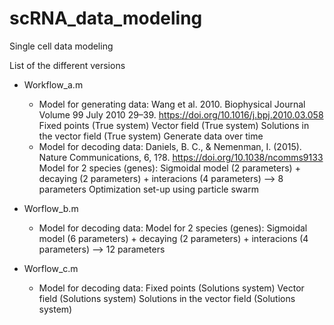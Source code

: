 # scRNA_data_modeling
Single cell data modeling

List of the different versions

- Workflow_a.m
    * Model for generating data: Wang et al. 2010. Biophysical Journal Volume 99 July 2010 29–39. https://doi.org/10.1016/j.bpj.2010.03.058
    Fixed points (True system)
    Vector field (True system)
    Solutions in the vector field (True system)
    Generate data over time 
    * Model for decoding data: Daniels, B. C., & Nemenman, I. (2015). Nature Communications, 6, 1?8. https://doi.org/10.1038/ncomms9133
    Model for 2 species (genes): Sigmoidal model (2 parameters) + decaying (2 parameters) + interacions (4 parameters) --> 8 parameters
    Optimization set-up using particle swarm 
    
- Worflow_b.m
    * Model for decoding data: 
    Model for 2 species (genes): Sigmoidal model (6 parameters) + decaying (2 parameters) + interacions (4 parameters) --> 12 parameters

    
- Worflow_c.m
    * Model for decoding data: 
    Fixed points (Solutions system)
    Vector field (Solutions system)
    Solutions in the vector field (Solutions system)